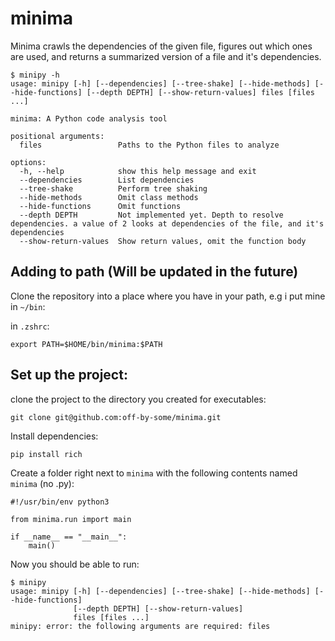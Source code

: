 # minima
Minima crawls the dependencies of the given file, figures out which ones are used, and returns a summarized version of a file and it's dependencies.

```
$ minipy -h
usage: minipy [-h] [--dependencies] [--tree-shake] [--hide-methods] [--hide-functions] [--depth DEPTH] [--show-return-values] files [files ...]

minima: A Python code analysis tool

positional arguments:
  files                 Paths to the Python files to analyze

options:
  -h, --help            show this help message and exit
  --dependencies        List dependencies
  --tree-shake          Perform tree shaking
  --hide-methods        Omit class methods
  --hide-functions      Omit functions
  --depth DEPTH         Not implemented yet. Depth to resolve dependencies. a value of 2 looks at dependencies of the file, and it's dependencies
  --show-return-values  Show return values, omit the function body
```


## Adding to path (Will be updated in the future)

Clone the repository into a place where you have in your path, e.g i put mine in `~/bin`:

in `.zshrc`:
```
export PATH=$HOME/bin/minima:$PATH
```

## Set up the project:
clone the project to the directory you created for executables:
```
git clone git@github.com:off-by-some/minima.git
```

Install dependencies: 
```shell
pip install rich
```

Create a folder right next to `minima` with the following contents named `minima` (no .py):
```
#!/usr/bin/env python3

from minima.run import main

if __name__ == "__main__":
    main()
```

Now you should be able to run:
```
$ minipy
usage: minipy [-h] [--dependencies] [--tree-shake] [--hide-methods] [--hide-functions]
              [--depth DEPTH] [--show-return-values]
              files [files ...]
minipy: error: the following arguments are required: files
```